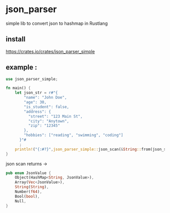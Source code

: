 # json_parser
simple lib to convert json to hashmap in Rustlang

## install
https://crates.io/crates/json_parser_simple

## example :
```rust
use json_parser_simple;

fn main() {
    let json_str = r#"{
        "name": "John Doe",
        "age": 30,
        "is_student": false,
        "address": {
          "street": "123 Main St",
          "city": "Anytown",
          "zip": "12345"
        },
        "hobbies": ["reading", "swimming", "coding"]
      }"#
      ;
    println!("{:#?}",json_parser_simple::json_scan(&String::from(json_str)));
}
```
json scan returns ->
```rust
pub enum JsonValue {
    Object(HashMap<String, JsonValue>),
    Array(Vec<JsonValue>),
    String(String),
    Number(f64),
    Bool(bool),
    Null,
}
```
